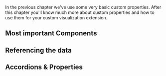 

In the previous chapter we've use some very basic custom properties.
After this chapter you'll know much more about custom properties and how to use them for your custom visualization extension.

## Most important Components

## Referencing the data

## Accordions & Properties

